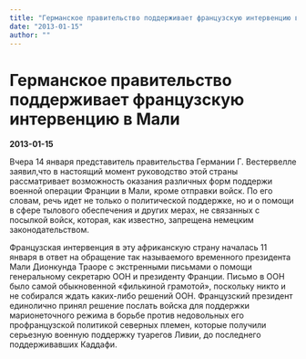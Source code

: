 ```yaml
---
title: "Германское правительство поддерживает французскую интервенцию в Мали"
date: "2013-01-15"
author: ""
---
```


# Германское правительство поддерживает французскую интервенцию в Мали

**2013-01-15** 

Вчера 14 января представитель правительства Германии Г. Вестервелле заявил,что в настоящий момент руководство этой страны рассматривает возможность оказания различных форм поддержи военной операции Франции в Мали, кроме отправки войск. По его словам, речь идет не только о политической поддержке, но и о помощи в сфере тылового обеспечения и других мерах, не связанных с посылкой войск, которая, как известно, запрещена немецким законодательством.

Французская интервенция в эту африканскую страну началась 11 января в ответ на обращение так называемого временного президента Мали Дионкунда Траоре с экстренными письмами о помощи генеральному секретарю ООН и президенту Франции. Письмо в ООН было самой обыкновенной «филькиной грамотой», поскольку никто и не собирался ждать каких-либо решений ООН. Французский президент единолично принял решение послать войска для поддержки марионеточного режима в борьбе против недовольных его профранцузской политикой северных племен, которые получили серьезную военную поддержку туарегов Ливии, до последнего поддерживавших Каддафи.